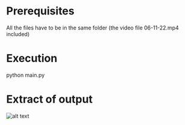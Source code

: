 # Prerequisites
All the files have to be in the same folder (the video file 06-11-22.mp4 included)

# Execution
python main.py

# Extract of output
![alt text](https://github.com/francoisCo/multimedia/example.png)